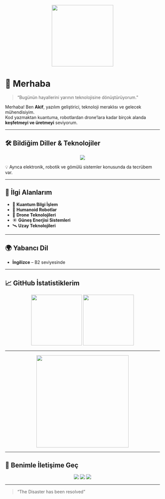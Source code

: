 <!-- Profilin en üstünde görsel/GIF -->
<p align="center">
  <img src="https://media.giphy.com/media/26AHONQ79FdWZhAI0/giphy.gif" width="200" />
</p>

# 🚀 Merhaba

> “Bugünün hayallerini yarının teknolojisine dönüştürüyorum.”  

Merhaba! Ben **Akif**, yazılım geliştirici, teknoloji meraklısı ve gelecek mühendisiyim.  
Kod yazmaktan kuantuma, robotlardan drone’lara kadar birçok alanda **keşfetmeyi ve üretmeyi** seviyorum.  

---

## 🛠 Bildiğim Diller & Teknolojiler
<p align="center">
<img src="https://skillicons.dev/icons?i=go,php,cs,cpp,python,java,javascript,react,html,css" />
</p>

💡 Ayrıca elektronik, robotik ve gömülü sistemler konusunda da tecrübem var.

---

## 🔭 İlgi Alanlarım
- 🧠 **Kuantum Bilgi İşlem**
- 🤖 **Humanoid Robotlar**
- 🚁 **Drone Teknolojileri**
- ☀️ **Güneş Enerjisi Sistemleri**
- 🛰 **Uzay Teknolojileri**

---

## 🌍 Yabancı Dil
- **İngilizce** – B2 seviyesinde

---

## 📈 GitHub İstatistiklerim
<p align="center">
  <img src="https://github-readme-stats.vercel.app/api?username=makifk0&show_icons=true&theme=radical" height="165" />
  <img src="https://github-readme-stats.vercel.app/api/top-langs/?username=makifk0&layout=compact&theme=radical" height="165" />
</p>

---

<p align="center">
  <img src="https://media.giphy.com/media/xTiTnxpQ3ghPiB2Hp6/giphy.gif" width="300" />
</p>

---

## 📡 Benimle İletişime Geç
<p align="center">
  <a href="mailto:yourmail@example.com"><img src="https://img.shields.io/badge/Email-D14836?style=for-the-badge&logo=gmail&logoColor=white"></a>
  <a href="https://linkedin.com/in/USERNAME"><img src="https://img.shields.io/badge/LinkedIn-0077B5?style=for-the-badge&logo=linkedin&logoColor=white"></a>
  <a href="https://twitter.com/USERNAME"><img src="https://img.shields.io/badge/Twitter/X-000000?style=for-the-badge&logo=x&logoColor=white"></a>
</p>

---

> “The Disaster has been resolved”
